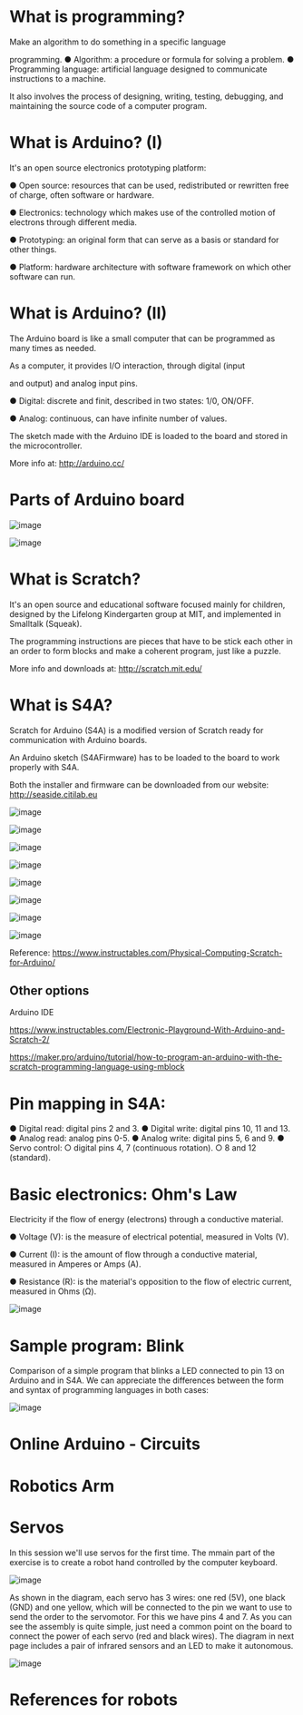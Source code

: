 # What is programming?

Make an algorithm to do something in a specific language

programming.
● Algorithm: a procedure or formula for solving a problem.
● Programming language: artificial language designed to communicate instructions to a machine.

It also involves the process of designing, writing, testing, debugging, and maintaining the source code of a computer
program.

# What is Arduino? (I)

It's an open source electronics prototyping platform:

● Open source: resources that can be used, redistributed or
rewritten free of charge, often software or hardware.

● Electronics: technology which makes use of the controlled motion
of electrons through different media.

● Prototyping: an original form that can serve as a basis or
standard for other things.

● Platform: hardware architecture with software framework on which
other software can run.

# What is Arduino? (II)
The Arduino board is like a small computer that can be
programmed as many times as needed.

As a computer, it provides I/O interaction, through digital (input

and output) and analog input pins.

● Digital: discrete and finit, described in two states: 1/0, ON/OFF.

● Analog: continuous, can have infinite number of values.

The sketch made with the Arduino IDE is loaded to the board
and stored in the microcontroller.

More info at: http://arduino.cc/

# Parts of Arduino board

![image](https://github.com/user-attachments/assets/aaf650f8-6704-4389-a5ac-bf8135da3d2a)

![image](https://github.com/user-attachments/assets/50ac3996-03d0-4560-9356-a3d657b3ddf1)

# What is Scratch?

It's an open source and educational software focused mainly for
children, designed by the Lifelong Kindergarten group at MIT,
and implemented in Smalltalk (Squeak).

The programming instructions are pieces that have to be stick
each other in an order to form blocks and make a coherent
program, just like a puzzle.

More info and downloads at: http://scratch.mit.edu/

# What is S4A?

Scratch for Arduino (S4A) is a modified version of Scratch
ready for communication with Arduino boards.

An Arduino sketch (S4AFirmware) has to be loaded to the
board to work properly with S4A.

Both the installer and firmware can be downloaded from our
website: http://seaside.citilab.eu

![image](https://github.com/user-attachments/assets/36ef7b00-b901-4f74-b4df-ab0e89bd5a2b)

![image](https://github.com/user-attachments/assets/60412ca0-b6a5-4076-b52d-49a0e6711023)

![image](https://github.com/user-attachments/assets/9375cc42-1fc9-48c8-a221-a271f04751b2)

![image](https://github.com/user-attachments/assets/95aa271e-7829-4b42-a3d5-f5137c1d54d9)


![image](https://github.com/user-attachments/assets/6f56db4f-df78-43d0-a2ea-f07a6cbd16a4)

![image](https://github.com/user-attachments/assets/2b45299e-0ce0-48b0-8fa7-3d95d5e5a0b1)

![image](https://github.com/user-attachments/assets/b8b5938c-5ae8-4e79-a889-4cfb9b83b832)

![image](https://github.com/user-attachments/assets/34de25b0-d374-4ecc-b11e-48aa55e450c5)


Reference: https://www.instructables.com/Physical-Computing-Scratch-for-Arduino/


## Other options

Arduino IDE

https://www.instructables.com/Electronic-Playground-With-Arduino-and-Scratch-2/

https://maker.pro/arduino/tutorial/how-to-program-an-arduino-with-the-scratch-programming-language-using-mblock

# Pin mapping in S4A:

● Digital read: digital pins 2 and 3.
● Digital write: digital pins 10, 11 and 13.
● Analog read: analog pins 0-5.
● Analog write: digital pins 5, 6 and 9.
● Servo control:
  ○ digital pins 4, 7 (continuous rotation).
  ○ 8 and 12 (standard).

# Basic electronics: Ohm's Law

Electricity if the flow of energy (electrons) through a conductive
material.

● Voltage (V): is the measure of electrical potential, measured in
Volts (V).

● Current (I): is the amount of flow through a conductive material,
measured in Amperes or Amps (A).

● Resistance (R): is the material's opposition to the flow of electric
current, measured in Ohms (Ω).

![image](https://github.com/user-attachments/assets/5d8b564d-dc71-44e2-9536-23c6a9e6f01c)

# Sample program: Blink

Comparison of a simple program that blinks a LED connected
to pin 13 on Arduino and in S4A. We can appreciate the
differences between the form and syntax of programming
languages ​​in both cases:

![image](https://github.com/user-attachments/assets/c3bb49c0-0c10-4a61-b474-e741d388b7e3)

# Online Arduino - Circuits

# Robotics Arm

# Servos

In this session we'll use servos for the first time. The mmain part of
the exercise is to create a robot hand controlled by the computer
keyboard. 

![image](https://github.com/user-attachments/assets/0d4adf1b-cd1f-48ac-80ba-3a1099772708)


As shown in the diagram, each servo
has 3 wires: one red (5V), one black
(GND) and one yellow, which will be
connected to the pin we want to use
to send the order to the servomotor.
For this we have pins 4 and 7. As
you can see the assembly is quite
simple, just need a common point on
the board to connect the power of
each servo (red and black wires).
The diagram in next page includes a
pair of infrared sensors and an LED
to make it autonomous.

![image](https://github.com/user-attachments/assets/bbd78c55-f258-450a-96d7-4010cfaa1582)

# References for robots



